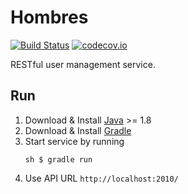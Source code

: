 # Hombres

[![Build Status](https://travis-ci.org/el-bombillo/hombres.svg?branch=master)](https://travis-ci.org/el-bombillo/hombres)
[![codecov.io](https://codecov.io/github/el-bombillo/hombres/coverage.svg?branch=master)](https://codecov.io/github/el-bombillo/hombres?branch=master)

RESTful user management service. 

## Run

1. Download & Install [Java](http://www.oracle.com/technetwork/java/javase/downloads/) >= 1.8
2. Download & Install [Gradle](http://gradle.org/)
3. Start service by running 
   ```
   sh $ gradle run
   ```
4. Use API URL `http://localhost:2010/`